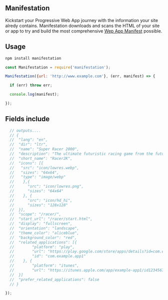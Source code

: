 ## Manifestation

Kickstart your Progressive Web App journey with the information your site alredy contains. Manifestation downloads and scans the HTML of your site or app to try and build the most comprehensive [Wep App Manifest](https://www.w3.org/TR/appmanifest/) possible.

## Usage

```js
npm install manifestation
```

```js
const Manifestation = require('manifestation');

Manifestation({url: 'http://www.example.com'}, (err, manifest) => {

  if (err) throw err;

  console.log(manifest);

});
```

## Fields include

```js
  // outputs....
  // {
  //  "lang": "en",
  //  "dir": "ltr",
  //  "name": "Super Racer 2000",
  //  "description": "The ultimate futuristic racing game from the future!",
  //  "short_name": "Racer2K",
  //  "icons": [{
  //   "src": "icon/lowres.webp",
  //   "sizes": "64x64",
  //   "type": "image/webp"
  //    },{
  //      "src": "icon/lowres.png",
  //      "sizes": "64x64"
  //    }, {
  //      "src": "icon/hd_hi",
  //      "sizes": "128x128"
  //  }],
  //  "scope": "/racer/",
  //  "start_url": "/racer/start.html",
  //  "display": "fullscreen",
  //  "orientation": "landscape",
  //  "theme_color": "aliceblue",
  //  "background_color": "red",
  //  "related_applications": [{
  //        "platform": "play",
  //        "url": "https://play.google.com/store/apps/details?id=com.example.app1",
  //        "id": "com.example.app1"
  //    }, {
  //        "platform": "itunes",
  //        "url": "https://itunes.apple.com/app/example-app1/id123456789",
  //  }]
  //  "prefer_related_applications": false
  // }

});
```
